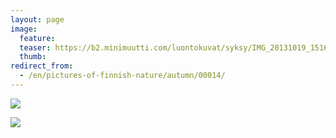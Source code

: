 ```yaml
---
layout: page
image:
  feature:
  teaser: https://b2.minimuutti.com/luontokuvat/syksy/IMG_20131019_151644-245px.jpg
  thumb:
redirect_from:
  - /en/pictures-of-finnish-nature/autumn/00014/
---
```


![](https://b2.minimuutti.com/luontokuvat/syksy/IMG_20131019_151644-800px.jpg)

![](https://b2.minimuutti.com/luontokuvat/syksy/IMG_20131019_151639-800px.jpg)
